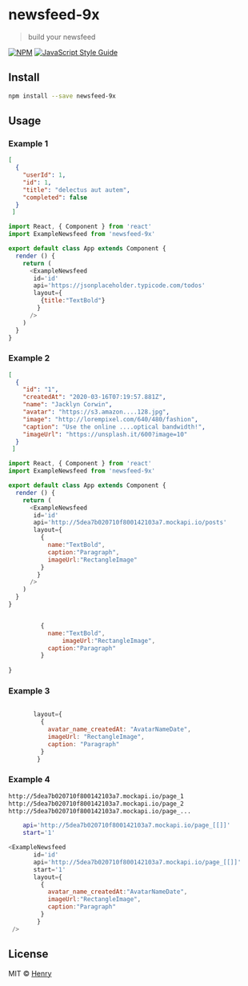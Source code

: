 # newsfeed-9x

> build your newsfeed

[![NPM](https://img.shields.io/npm/v/newsfeed-9x.svg)](https://www.npmjs.com/package/newsfeed-9x) [![JavaScript Style Guide](https://img.shields.io/badge/code_style-standard-brightgreen.svg)](https://standardjs.com)

## Install

```bash
npm install --save newsfeed-9x
```

## Usage

### Example 1

```json
[
  {
    "userId": 1,
    "id": 1,
    "title": "delectus aut autem",
    "completed": false
  }
 ]
```


```javascript
import React, { Component } from 'react'
import ExampleNewsfeed from 'newsfeed-9x'

export default class App extends Component {
  render () {
    return (
      <ExampleNewsfeed 
       id='id'
       api='https://jsonplaceholder.typicode.com/todos'
       layout={ 
         {title:"TextBold"} 
        }
      />
    )
  }
}
```


### Example 2

```json
[
  {
    "id": "1",
    "createdAt": "2020-03-16T07:19:57.881Z",
    "name": "Jacklyn Corwin",
    "avatar": "https://s3.amazon....128.jpg",
    "image": "http://lorempixel.com/640/480/fashion",
    "caption": "Use the online ....optical bandwidth!",
    "imageUrl": "https://unsplash.it/600?image=10"
  }
 ]
```


```javascript
import React, { Component } from 'react'
import ExampleNewsfeed from 'newsfeed-9x'

export default class App extends Component {
  render () {
    return (
      <ExampleNewsfeed 
       id='id'
       api='http://5dea7b020710f800142103a7.mockapi.io/posts'
       layout={ 
         {
           name:"TextBold",
           caption:"Paragraph",
           imageUrl:"RectangleImage"
         } 
        }
      />
    )
  }
}
```

```javascript

         {
           name:"TextBold",
		       imageUrl:"RectangleImage",
           caption:"Paragraph"
         } 
      
}
```

### Example 3

```javascript

       layout={ 
         {
           avatar_name_createdAt: "AvatarNameDate",
           imageUrl: "RectangleImage",
           caption: "Paragraph"
         } 
        }
```

### Example 4

```bash
http://5dea7b020710f800142103a7.mockapi.io/page_1
http://5dea7b020710f800142103a7.mockapi.io/page_2
http://5dea7b020710f800142103a7.mockapi.io/page_...
```

```bash
	api='http://5dea7b020710f800142103a7.mockapi.io/page_[[]]'
    start='1'
```


```javascript
<ExampleNewsfeed 
       id='id'
       api='http://5dea7b020710f800142103a7.mockapi.io/page_[[]]'
       start='1'
       layout={ 
         {
           avatar_name_createdAt:"AvatarNameDate",
           imageUrl:"RectangleImage",
           caption:"Paragraph"
         } 
        }
 />
```
## License

MIT © [Henry](https://github.com/Henry)

